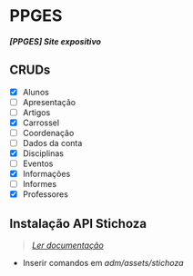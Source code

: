 # PPGES
##### [PPGES] Site expositivo

## CRUDs
- [x] Alunos
- [ ] Apresentação
- [ ] Artigos
- [x] Carrossel
- [ ] Coordenação
- [ ] Dados da conta
- [x] Disciplinas
- [ ] Eventos
- [x] Informações
- [ ] Informes
- [x] Professores

## Instalação API Stichoza
> *[Ler documentação](https://github.com/Stichoza/google-translate-php)*
 
- Inserir comandos em *adm/assets/stichoza*